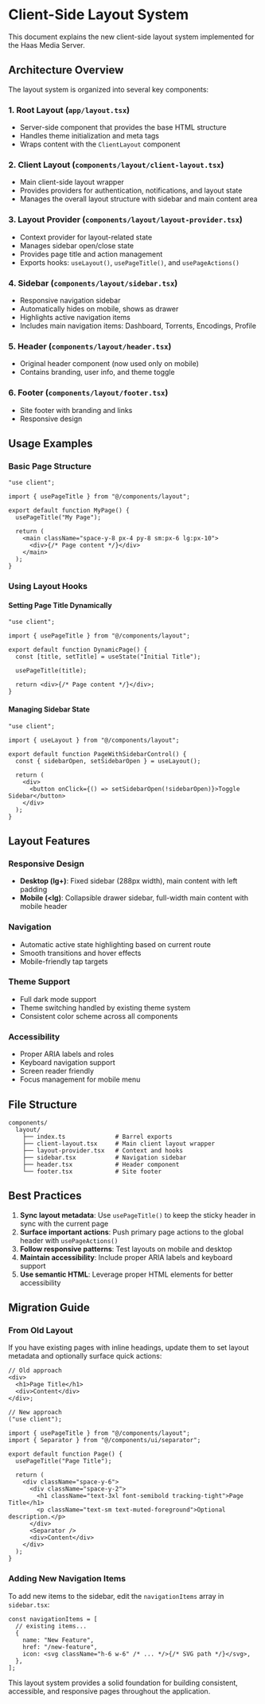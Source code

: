 # Client-Side Layout System

This document explains the new client-side layout system implemented for the Haas Media Server.

## Architecture Overview

The layout system is organized into several key components:

### 1. Root Layout (`app/layout.tsx`)

- Server-side component that provides the base HTML structure
- Handles theme initialization and meta tags
- Wraps content with the `ClientLayout` component

### 2. Client Layout (`components/layout/client-layout.tsx`)

- Main client-side layout wrapper
- Provides providers for authentication, notifications, and layout state
- Manages the overall layout structure with sidebar and main content area

### 3. Layout Provider (`components/layout/layout-provider.tsx`)

- Context provider for layout-related state
- Manages sidebar open/close state
- Provides page title and action management
- Exports hooks: `useLayout()`, `usePageTitle()`, and `usePageActions()`

### 4. Sidebar (`components/layout/sidebar.tsx`)

- Responsive navigation sidebar
- Automatically hides on mobile, shows as drawer
- Highlights active navigation items
- Includes main navigation items: Dashboard, Torrents, Encodings, Profile

### 5. Header (`components/layout/header.tsx`)

- Original header component (now used only on mobile)
- Contains branding, user info, and theme toggle

### 6. Footer (`components/layout/footer.tsx`)

- Site footer with branding and links
- Responsive design

## Usage Examples

### Basic Page Structure

```tsx
"use client";

import { usePageTitle } from "@/components/layout";

export default function MyPage() {
  usePageTitle("My Page");

  return (
    <main className="space-y-8 px-4 py-8 sm:px-6 lg:px-10">
      <div>{/* Page content */}</div>
    </main>
  );
}
```

### Using Layout Hooks

#### Setting Page Title Dynamically

```tsx
"use client";

import { usePageTitle } from "@/components/layout";

export default function DynamicPage() {
  const [title, setTitle] = useState("Initial Title");

  usePageTitle(title);

  return <div>{/* Page content */}</div>;
}
```

#### Managing Sidebar State

```tsx
"use client";

import { useLayout } from "@/components/layout";

export default function PageWithSidebarControl() {
  const { sidebarOpen, setSidebarOpen } = useLayout();

  return (
    <div>
      <button onClick={() => setSidebarOpen(!sidebarOpen)}>Toggle Sidebar</button>
    </div>
  );
}
```

## Layout Features

### Responsive Design

- **Desktop (lg+)**: Fixed sidebar (288px width), main content with left padding
- **Mobile (<lg)**: Collapsible drawer sidebar, full-width main content with mobile header

### Navigation

- Automatic active state highlighting based on current route
- Smooth transitions and hover effects
- Mobile-friendly tap targets

### Theme Support

- Full dark mode support
- Theme switching handled by existing theme system
- Consistent color scheme across all components

### Accessibility

- Proper ARIA labels and roles
- Keyboard navigation support
- Screen reader friendly
- Focus management for mobile menu

## File Structure

```
components/
  layout/
    ├── index.ts              # Barrel exports
    ├── client-layout.tsx     # Main client layout wrapper
    ├── layout-provider.tsx   # Context and hooks
    ├── sidebar.tsx           # Navigation sidebar
    ├── header.tsx            # Header component
    └── footer.tsx            # Site footer
```

## Best Practices

1. **Sync layout metadata**: Use `usePageTitle()` to keep the sticky header in sync with the current page
2. **Surface important actions**: Push primary page actions to the global header with `usePageActions()`
3. **Follow responsive patterns**: Test layouts on mobile and desktop
4. **Maintain accessibility**: Include proper ARIA labels and keyboard support
5. **Use semantic HTML**: Leverage proper HTML elements for better accessibility

## Migration Guide

### From Old Layout

If you have existing pages with inline headings, update them to set layout metadata and optionally surface quick actions:

```tsx
// Old approach
<div>
  <h1>Page Title</h1>
  <div>Content</div>
</div>;

// New approach
("use client");

import { usePageTitle } from "@/components/layout";
import { Separator } from "@/components/ui/separator";

export default function Page() {
  usePageTitle("Page Title");

  return (
    <div className="space-y-6">
      <div className="space-y-2">
        <h1 className="text-3xl font-semibold tracking-tight">Page Title</h1>
        <p className="text-sm text-muted-foreground">Optional description.</p>
      </div>
      <Separator />
      <div>Content</div>
    </div>
  );
}
```

### Adding New Navigation Items

To add new items to the sidebar, edit the `navigationItems` array in `sidebar.tsx`:

```tsx
const navigationItems = [
  // existing items...
  {
    name: "New Feature",
    href: "/new-feature",
    icon: <svg className="h-6 w-6" /* ... */>{/* SVG path */}</svg>,
  },
];
```

This layout system provides a solid foundation for building consistent, accessible, and responsive pages throughout the application.

